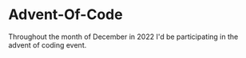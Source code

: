 # Advent-Of-Code
Throughout the month of December in 2022 I'd be participating in the advent of coding event. 

